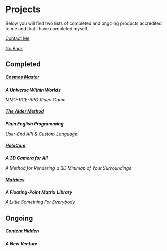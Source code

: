 # Projects
Below you will find two lists of completed and ongoing products accredited to me and that I have completed myself.

[Contact Me](https://trevorghseay.github.io/goto-Toggle/Contact)

[Go Back](https://trevorghseay.github.io/goto-Toggle/index)

## Completed

##### [Cosmos Master](https://trevorghseay.github.io/goto-Toggle/CosmosMaster)
**_A Universe Within Worlds_**

_MMO-RCE-RPG Video Game_

##### [The Alder Method](https://trevorghseay.github.io/goto-Toggle/TheAlderMethod)
**_Plain English Programming_**

_User-End API & Custom Language_

##### [HoloCam](https://trevorghseay.github.io/goto-Toggle/HoloCam)
**_A 3D Camera for All_**

_A Method for Rendering a 3D Minimap of Your Surroundings_

##### [Matrices](https://trevorghseay.github.io/goto-Toggle/Matrices)
**_A Floating-Point Matrix Library_**

_A Little Something For Everybody_

## Ongoing

##### [Content Hidden](https://trevorghseay.github.io/goto-Toggle/ContentHidden)
**_A New Venture_**
